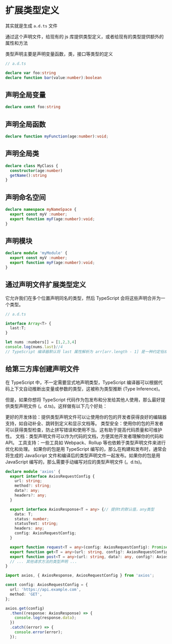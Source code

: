 <!--
 * @Author: shgopher shgopher@gmail.com
 * @Date: 2024-03-06 17:49:47
 * @LastEditors: shgopher shgopher@gmail.com
 * @LastEditTime: 2024-03-07 00:50:37
 * @FilePath: /TSFamily/ts/扩展类型定义/README.md
 * @Descr
 * 
 * Copyright (c) 2024 by shgopher, All Rights Reserved. 
-->
# 扩展类型定义

其实就是生成 `a.d.ts` 文件

通过这个声明文件，给现有的 js 库提供类型定义，或者给现有的类型提供额外的属性和方法

类型声明主要是声明变量函数，类，接口等类型的定义

```ts
// a.d.ts

declare var foo:string
declare function bar(value:number):boolean
```
## 声明全局变量
```ts
declare const foo:string
```
## 声明全局函数
```ts
declare function myFunction(age:number):void;
```
## 声明全局类
```ts
declare class MyClass {
  constructor(age:number)
  getName():string
}
```
## 声明命名空间
```ts
declare namespace myNameSpace {
  export const myV :number;
  export function myF(age:number):void;
}
```
## 声明模块
```ts
declare module 'myModule' {
  export const myV :number;
  export function myF(age:number):void;
}
```
## 通过声明文件扩展类型定义
它允许我们在多个位置声明同名的类型，然后 TypeScript 会将这些声明合并为一个类型。

```ts
// a.d.ts

interface Array<T> {
  last:T;
}

let nums :numbers[] = [1,2,3,4]
console.log(nums.last)//4
// TypeScript 编译器默认将 last 属性解析为 arr[arr.length - 1] 是一种约定俗成的实现
```
## 给第三方库创建声明文件
在 TypeScript 中，不一定需要显式地声明类型，TypeScript 编译器可以根据代码上下文自动推断出变量或参数的类型，这被称为类型推断 (Type Inference)。

但是，如果你想将 TypeScript 代码作为包发布和分发给其他人使用，那么最好提供类型声明文件 (。d.ts)。这样做有以下几个好处：

更好的开发体验：提供类型声明文件可以让使用你的包的开发者获得良好的编辑器支持，如自动补全、跳转到定义和显示文档等。
类型安全：使用你的包的开发者可以获得类型检查，防止拼写错误和使用不当。这有助于提高代码质量和可维护性。
文档：类型声明文件可以作为代码的文档，方便其他开发者理解你的代码和 API。
工具支持：一些工具如 Webpack、Rollup 等也依赖于类型声明文件来进行优化和处理。
如果你的包是用 TypeScript 编写的，那么在构建和发布时，通常会将生成的 JavaScript 文件和编译后的类型声明文件一起发布。如果你的包是用 JavaScript 编写的，那么需要手动编写对应的类型声明文件 (。d.ts)。


```ts
declare module 'axios' {
  export interface AxiosRequestConfig {
    url: string;
    method?: string;
    data?: any;
    headers?: any;
  }

  export interface AxiosResponse<T = any> {// 提供t的默认值，any类型
    data: T;
    status: number;
    statusText: string;
    headers: any;
    config: AxiosRequestConfig;
  }

  export function request<T = any>(config: AxiosRequestConfig): Promise<AxiosResponse<T>>;
  export function get<T = any>(url: string, config?: AxiosRequestConfig): Promise<AxiosResponse<T>>;
  export function post<T = any>(url: string, data?: any, config?: AxiosRequestConfig): Promise<AxiosResponse<T>>;
  // ... 其他请求方法的类型声明 ...
}
```

```ts
import axios, { AxiosResponse, AxiosRequestConfig } from 'axios';

const config: AxiosRequestConfig = {
  url: 'https://api.example.com',
  method: 'GET',
};

axios.get(config)
  .then((response: AxiosResponse) => {
    console.log(response.data);
  })
  .catch((error) => {
    console.error(error);
  });

```